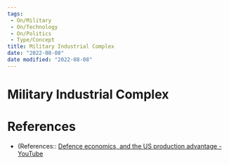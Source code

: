 ```yaml
---
tags:
 - On/Military
 - On/Technology
 - On/Politics
 - Type/Concept
title: Military Industrial Complex
date: "2022-08-08"
date modified: "2022-08-08"
---
```


# Military Industrial Complex

# References
- (References:: [Defence economics, and the US production advantage - YouTube](https://www.youtube.com/watch?v=7Z_gTGJc7nQ)
